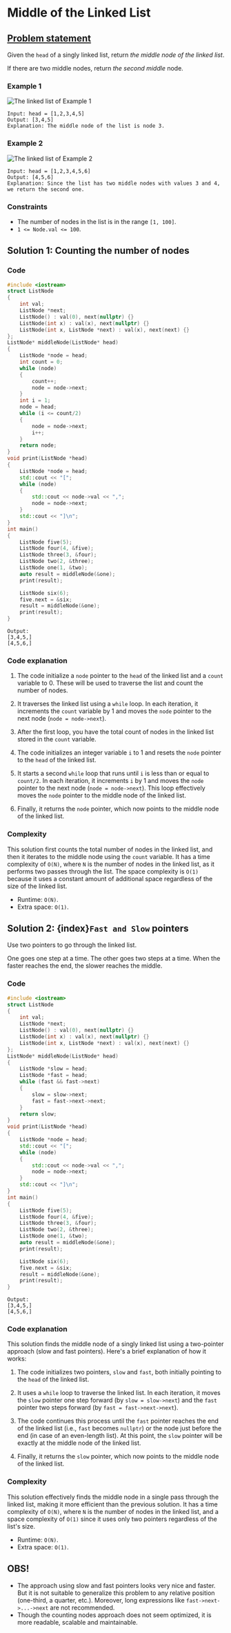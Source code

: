 # Middle of the Linked List

## [Problem statement](https://leetcode.com/problems/middle-of-the-linked-list/)
Given the `head` of a singly linked list, return *the middle node of the linked list*.

If there are two middle nodes, return *the second middle* node.

### Example 1
![The linked list of Example 1](08_TP_876_lc-midlist1.jpg)
```text
Input: head = [1,2,3,4,5]
Output: [3,4,5]
Explanation: The middle node of the list is node 3.
```

### Example 2
![The linked list of Example 2](08_TP_876_lc-midlist2.jpg)
```text
Input: head = [1,2,3,4,5,6]
Output: [4,5,6]
Explanation: Since the list has two middle nodes with values 3 and 4, we return the second one.
```

### Constraints
* The number of nodes in the list is in the range `[1, 100]`.
* `1 <= Node.val <= 100`.

## Solution 1: Counting the number of nodes

### Code
```cpp
#include <iostream>
struct ListNode 
{
    int val;
    ListNode *next;
    ListNode() : val(0), next(nullptr) {}
    ListNode(int x) : val(x), next(nullptr) {}
    ListNode(int x, ListNode *next) : val(x), next(next) {}
};
ListNode* middleNode(ListNode* head) 
{
    ListNode *node = head;
    int count = 0;
    while (node) 
    {
        count++;
        node = node->next;
    }
    int i = 1;
    node = head;
    while (i <= count/2) 
    {
        node = node->next;
        i++;
    }
    return node;        
}
void print(ListNode *head) 
{
    ListNode *node = head; 
    std::cout << "[";
    while (node) 
    {
        std::cout << node->val << ",";
        node = node->next;
    }
    std::cout << "]\n";
}
int main() 
{
    ListNode five(5);
    ListNode four(4, &five);
    ListNode three(3, &four);    
    ListNode two(2, &three);
    ListNode one(1, &two);
    auto result = middleNode(&one);
    print(result);

    ListNode six(6);
    five.next = &six;
    result = middleNode(&one);
    print(result);
}
```
```text
Output:
[3,4,5,]
[4,5,6,]
```

### Code explanation

1. The code initialize a `node` pointer to the `head` of the linked list and a `count` variable to 0. These will be used to traverse the list and count the number of nodes.

2. It traverses the linked list using a `while` loop. In each iteration, it increments the `count` variable by 1 and moves the `node` pointer to the next node (`node = node->next`).

3. After the first loop, you have the total count of nodes in the linked list stored in the `count` variable.

4. The code initializes an integer variable `i` to 1 and resets the `node` pointer to the `head` of the linked list.

5. It starts a second `while` loop that runs until `i` is less than or equal to `count/2`. In each iteration, it increments `i` by 1 and moves the `node` pointer to the next node (`node = node->next`). This loop effectively moves the `node` pointer to the middle node of the linked list.

6. Finally, it returns the `node` pointer, which now points to the middle node of the linked list.

### Complexity
This solution first counts the total number of nodes in the linked list, and then it iterates to the middle node using the `count` variable. It has a time complexity of `O(N)`, where `N` is the number of nodes in the linked list, as it performs two passes through the list. The space complexity is `O(1)` because it uses a constant amount of additional space regardless of the size of the linked list.

* Runtime: `O(N)`.
* Extra space: `O(1)`.

## Solution 2: {index}`Fast and Slow` pointers
Use two pointers to go through the linked list. 

One goes one step at a time. The other goes two steps at a time. When the faster reaches the end, the slower reaches the middle.

### Code
```cpp
#include <iostream>
struct ListNode 
{
    int val;
    ListNode *next;
    ListNode() : val(0), next(nullptr) {}
    ListNode(int x) : val(x), next(nullptr) {}
    ListNode(int x, ListNode *next) : val(x), next(next) {}
};
ListNode* middleNode(ListNode* head) 
{
    ListNode *slow = head;
    ListNode *fast = head;
    while (fast && fast->next) 
    {
        slow = slow->next;
        fast = fast->next->next;
    }
    return slow;        
}
void print(ListNode *head) 
{
    ListNode *node = head; 
    std::cout << "[";
    while (node) 
    {
        std::cout << node->val << ",";
        node = node->next;
    }
    std::cout << "]\n";
}
int main() 
{
    ListNode five(5);
    ListNode four(4, &five);
    ListNode three(3, &four);    
    ListNode two(2, &three);
    ListNode one(1, &two);
    auto result = middleNode(&one);
    print(result);

    ListNode six(6);
    five.next = &six;
    result = middleNode(&one);
    print(result);
}
```
```text
Output:
[3,4,5,]
[4,5,6,]
```

### Code explanation

This solution finds the middle node of a singly linked list using a two-pointer approach (slow and fast pointers). Here's a brief explanation of how it works:

1. The code initializes two pointers, `slow` and `fast`, both initially pointing to the `head` of the linked list.

2. It uses a `while` loop to traverse the linked list. In each iteration, it moves the `slow` pointer one step forward (by `slow = slow->next`) and the `fast` pointer two steps forward (by `fast = fast->next->next`).

3. The code continues this process until the `fast` pointer reaches the end of the linked list (i.e., `fast` becomes `nullptr`) or the node just before the end (in case of an even-length list). At this point, the `slow` pointer will be exactly at the middle node of the linked list.

4. Finally, it returns the `slow` pointer, which now points to the middle node of the linked list.

### Complexity
This solution effectively finds the middle node in a single pass through the linked list, making it more efficient than the previous solution. It has a time complexity of `O(N)`, where `N` is the number of nodes in the linked list, and a space complexity of `O(1)` since it uses only two pointers regardless of the list's size.

* Runtime: `O(N)`.
* Extra space: `O(1)`.

## OBS!
* The approach using slow and fast pointers looks very nice and faster. But it is not suitable to generalize this problem to any relative position (one-third, a quarter, etc.). Moreover, long expressions like `fast->next->...->next` are not recommended. 
* Though the counting nodes approach does not seem optimized, it is more readable, scalable and maintainable.
